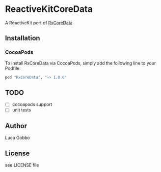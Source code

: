 # ReactiveKitCoreData

A ReactiveKit port of [RxCoreData](https://github.com/RxSwiftCommunity/RxCoreData)

## Installation

### CocoaPods

To install RxCoreData via CocoaPods, simply add the following line to your Podfile:

```ruby
pod "RxCoreData", "~> 1.0.0"
```

## TODO
- [ ] cocoapods support
- [ ] unit tests

## Author

Luca Gobbo

## License

see LICENSE file

